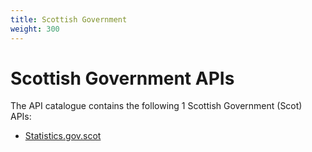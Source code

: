 ```yaml
---
title: Scottish Government
weight: 300
---
```


# Scottish Government APIs

The API catalogue contains the following 1 Scottish Government (Scot) APIs:

- [Statistics.gov.scot](Statistics.gov.scot/)
